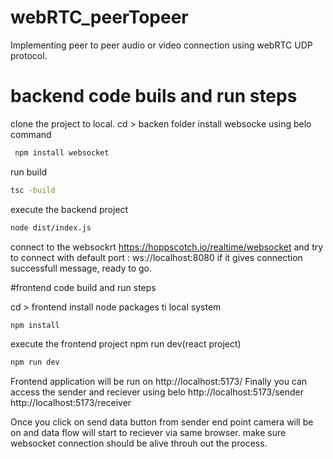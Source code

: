 # webRTC_peerTopeer
Implementing peer to peer audio or video connection using webRTC UDP protocol.

# backend code buils and run steps

 clone the project to local.
 cd > backen folder
 install websocke using belo command
```bash
 npm install websocket
```
 run build
```bash
tsc -build
```
 execute the backend project
```bash
node dist/index.js
```
connect to the websockrt 
https://hoppscotch.io/realtime/websocket and try to connect with default port : ws://localhost:8080
if it gives connection successfull message, ready to go.


#frontend code build and run steps

cd > frontend
install node packages ti local system
```bash
npm install
```
execute the frontend project
npm run dev(react project)
```bash
npm run dev
```
Frontend application will be run on http://localhost:5173/
Finally you can access the sender and reciever using belo
http://localhost:5173/sender
http://localhost:5173/receiver

Once you click on send data button from sender end point camera will be on and data flow will start to reciever via same browser.
make sure websocket connection should be alive throuh out the process.





